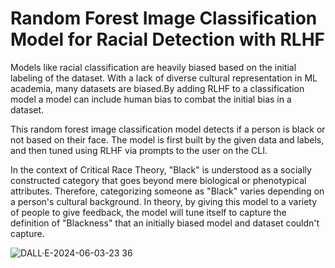 # Random Forest Image Classification Model for Racial Detection with RLHF

  Models like racial classification are heavily biased based on the initial labeling of the dataset. With a lack of diverse cultural representation in ML academia, many datasets are biased.By adding RLHF to a classification model a model can include human bias to combat the initial bias in a dataset.

  This random forest image classification model detects if a person is black or not based on their face. The model is first built by the given data and labels, and then tuned using RLHF via prompts to the user on the CLI. 

  In the context of Critical Race Theory, "Black" is understood as a socially constructed category that goes beyond mere biological or phenotypical attributes. Therefore, categorizing someone as "Black" varies depending on a person's cultural background. In theory, by giving this model to a variety of people to give feedback, the model will tune itself to capture the definition of "Blackness" that an initially biased model and dataset couldn't capture. 


![DALL·E-2024-06-03-23 36](https://github.com/ronantakizawa/randomforestrlhf/assets/71115970/59544c26-a8fa-4cfd-9588-bbcb95673d05)
